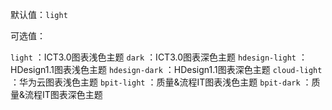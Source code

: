 默认值：`light`

可选值：

`light` ：ICT3.0图表浅色主题
`dark` ：ICT3.0图表深色主题
`hdesign-light` ：HDesign1.1图表浅色主题
`hdesign-dark` ：HDesign1.1图表深色主题
`cloud-light` ：华为云图表浅色主题
`bpit-light` ：质量&流程IT图表浅色主题
`bpit-dark` ：质量&流程IT图表深色主题
